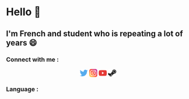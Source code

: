 # Hello 👋
## I'm French and student who is repeating a lot of years 😄

### Connect with me :
<p align="center" width="100%">
  <a href="https://twitter.com/mrpandadrawing"><img align="center" alt="Twitter" width="22px" src="icons/twitter.svg" /></a>
  <a href="https://www.instagram.com/mrpandart"><img align="center" alt="Instagram" width="22px" src="icons/instagram.svg" /></a>
  <a href="https://www.youtube.com/channel/UCxOmo6zQe1i5QqLAg-fF9DQ"><img align="center" alt="Youtube" width="22px" src="icons/youtube.svg" /></a>
  <a href="https://steamcommunity.com/id/pandanasa/"><img align="center" alt="Steam" width="22px" src="icons/steam.svg" /></a>
</p>

### Language :

<!--
**MrRoiPanda/MrRoiPanda** is a ✨ _special_ ✨ repository because its `README.md` (this file) appears on your GitHub profile.

Here are some ideas to get you started:

- 🔭 I’m currently working on ...
- 🌱 I’m currently learning ...
- 👯 I’m looking to collaborate on ...
- 🤔 I’m looking for help with ...
- 💬 Ask me about ...
- 📫 How to reach me: ...
- 😄 Pronouns: ...
- ⚡ Fun fact: ...
-->
